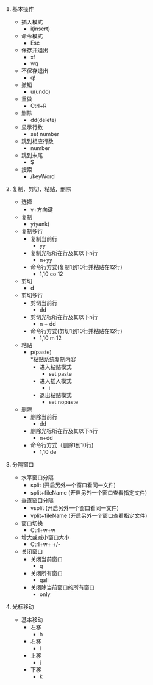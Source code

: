 1. 基本操作
    * 插入模式  
        * i(insert)
    * 命令模式
        * Esc
    * 保存并退出  
        * x!
        * wq
    * 不保存退出  
        * q!
    * 撤销  
        * u(undo)
    * 重做
        * Ctrl+R
    * 删除 
        * dd(delete)
    * 显示行数
        * set number
    * 跳到相应行数
        * number    
    * 跳到末尾  
        * $
    * 搜索
        * /keyWord
2. 复制，剪切，粘贴，删除
    * 选择
        * v+方向键
    * 复制
        * y(yank)
    * 复制多行
        * 复制当前行
            * yy
        * 复制光标所在行及其以下n行
            * n+yy
        * 命令行方式(复制1到10行并粘贴在12行)
            * 1,10 co 12
    * 剪切
        * d
    * 剪切多行
        * 剪切当前行
            * dd
        * 剪切光标所在行及其以下n行
            * n + dd
        * 命令行方式(剪切1到10行并粘贴在12行)
            * 1,10 m 12
    * 粘贴
        * p(paste)   
        *粘贴系统复制内容
            * 进入粘贴模式
                * set paste
            * 进入插入模式
                * i
            * 退出粘贴模式
                * set nopaste
    * 删除 
        * 删除当前行
            * dd
        * 删除光标所在行及其以下n行
            * n+dd
        * 命令行方式（删除1到10行)
            * 1,10 de
3. 分隔窗口
    * 水平窗口分隔
        * split (开启另外一个窗口看同一文件)
        * split+fileName (开启另外一个窗口查看指定文件)
    * 垂直窗口分隔
        * vsplit (开启另外一个窗口看同一文件)
        * vplit+fileName (开启另外一个窗口查看指定文件)
    * 窗口切换
        * Ctrl+w+w
    * 增大或减小窗口大小
        * Ctrl+w+ +/-
    * 关闭窗口
        * 关闭当前窗口 
            * q 
        * 关闭所有窗口 
            * qall
        * 关闭除当前窗口的所有窗口 
            * only

4. 光标移动
    * 基本移动
        * 左移
            * h
        * 右移
            * l
        * 上移
            * j
        * 下移
            * k
    

    

